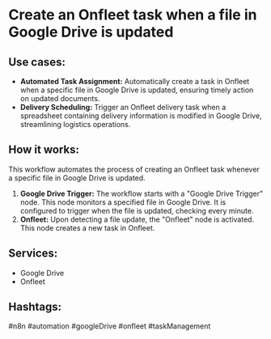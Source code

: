 # Create an Onfleet task when a file in Google Drive is updated

## Use cases:

*   **Automated Task Assignment:** Automatically create a task in Onfleet when a specific file in Google Drive is updated, ensuring timely action on updated documents.
*   **Delivery Scheduling:**  Trigger an Onfleet delivery task when a spreadsheet containing delivery information is modified in Google Drive, streamlining logistics operations.

## How it works:

This workflow automates the process of creating an Onfleet task whenever a specific file in Google Drive is updated.

1.  **Google Drive Trigger:** The workflow starts with a "Google Drive Trigger" node. This node monitors a specified file in Google Drive. It is configured to trigger when the file is updated, checking every minute.
2.  **Onfleet:** Upon detecting a file update, the "Onfleet" node is activated. This node creates a new task in Onfleet.

## Services:

*   Google Drive
*   Onfleet

## Hashtags:

#n8n #automation #googleDrive #onfleet #taskManagement
